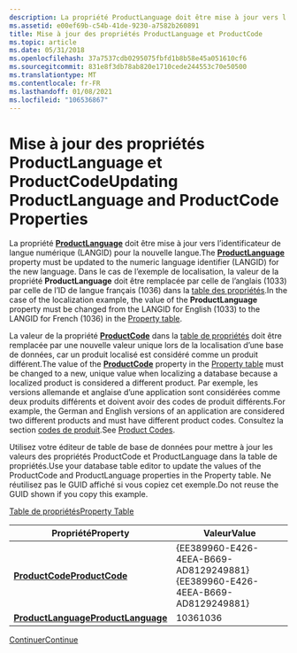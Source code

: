 ```yaml
---
description: La propriété ProductLanguage doit être mise à jour vers l’identificateur de langue numérique (LANGID) pour la nouvelle langue.
ms.assetid: e00ef69b-c54b-41de-9230-a7582b260891
title: Mise à jour des propriétés ProductLanguage et ProductCode
ms.topic: article
ms.date: 05/31/2018
ms.openlocfilehash: 37a7537cdb0295075fbfd1b8b58e45a051610cf6
ms.sourcegitcommit: 831e8f3db78ab820e1710cede244553c70e50500
ms.translationtype: MT
ms.contentlocale: fr-FR
ms.lasthandoff: 01/08/2021
ms.locfileid: "106536867"
---
```

# <a name="updating-productlanguage-and-productcode-properties"></a><span data-ttu-id="fac97-103">Mise à jour des propriétés ProductLanguage et ProductCode</span><span class="sxs-lookup"><span data-stu-id="fac97-103">Updating ProductLanguage and ProductCode Properties</span></span>

<span data-ttu-id="fac97-104">La propriété [**ProductLanguage**](productlanguage.md) doit être mise à jour vers l’identificateur de langue numérique (LANGID) pour la nouvelle langue.</span><span class="sxs-lookup"><span data-stu-id="fac97-104">The [**ProductLanguage**](productlanguage.md) property must be updated to the numeric language identifier (LANGID) for the new language.</span></span> <span data-ttu-id="fac97-105">Dans le cas de l’exemple de localisation, la valeur de la propriété **ProductLanguage** doit être remplacée par celle de l’anglais (1033) par celle de l’ID de langue français (1036) dans la [table des propriétés](property-table.md).</span><span class="sxs-lookup"><span data-stu-id="fac97-105">In the case of the localization example, the value of the **ProductLanguage** property must be changed from the LANGID for English (1033) to the LANGID for French (1036) in the [Property table](property-table.md).</span></span>

<span data-ttu-id="fac97-106">La valeur de la propriété [**ProductCode**](productcode.md) dans la [table de propriétés](property-table.md) doit être remplacée par une nouvelle valeur unique lors de la localisation d’une base de données, car un produit localisé est considéré comme un produit différent.</span><span class="sxs-lookup"><span data-stu-id="fac97-106">The value of the [**ProductCode**](productcode.md) property in the [Property table](property-table.md) must be changed to a new, unique value when localizing a database because a localized product is considered a different product.</span></span> <span data-ttu-id="fac97-107">Par exemple, les versions allemande et anglaise d’une application sont considérées comme deux produits différents et doivent avoir des codes de produit différents.</span><span class="sxs-lookup"><span data-stu-id="fac97-107">For example, the German and English versions of an application are considered two different products and must have different product codes.</span></span> <span data-ttu-id="fac97-108">Consultez la section [codes de produit](product-codes.md).</span><span class="sxs-lookup"><span data-stu-id="fac97-108">See [Product Codes](product-codes.md).</span></span>

<span data-ttu-id="fac97-109">Utilisez votre éditeur de table de base de données pour mettre à jour les valeurs des propriétés ProductCode et ProductLanguage dans la table de propriétés.</span><span class="sxs-lookup"><span data-stu-id="fac97-109">Use your database table editor to update the values of the ProductCode and ProductLanguage properties in the Property table.</span></span> <span data-ttu-id="fac97-110">Ne réutilisez pas le GUID affiché si vous copiez cet exemple.</span><span class="sxs-lookup"><span data-stu-id="fac97-110">Do not reuse the GUID shown if you copy this example.</span></span>

[<span data-ttu-id="fac97-111">Table de propriétés</span><span class="sxs-lookup"><span data-stu-id="fac97-111">Property Table</span></span>](property-table.md)



| <span data-ttu-id="fac97-112">Propriété</span><span class="sxs-lookup"><span data-stu-id="fac97-112">Property</span></span>                                   | <span data-ttu-id="fac97-113">Valeur</span><span class="sxs-lookup"><span data-stu-id="fac97-113">Value</span></span>                                  |
|--------------------------------------------|----------------------------------------|
| [<span data-ttu-id="fac97-114">**ProductCode**</span><span class="sxs-lookup"><span data-stu-id="fac97-114">**ProductCode**</span></span>](productcode.md)         | <span data-ttu-id="fac97-115">{EE389960-E426-4EEA-B669-AD8129249881}</span><span class="sxs-lookup"><span data-stu-id="fac97-115">{EE389960-E426-4EEA-B669-AD8129249881}</span></span> |
| [<span data-ttu-id="fac97-116">**ProductLanguage**</span><span class="sxs-lookup"><span data-stu-id="fac97-116">**ProductLanguage**</span></span>](productlanguage.md) | <span data-ttu-id="fac97-117">1036</span><span class="sxs-lookup"><span data-stu-id="fac97-117">1036</span></span>                                   |



 

[<span data-ttu-id="fac97-118">Continuer</span><span class="sxs-lookup"><span data-stu-id="fac97-118">Continue</span></span>](updating-a-summary-information-stream.md)

 

 



